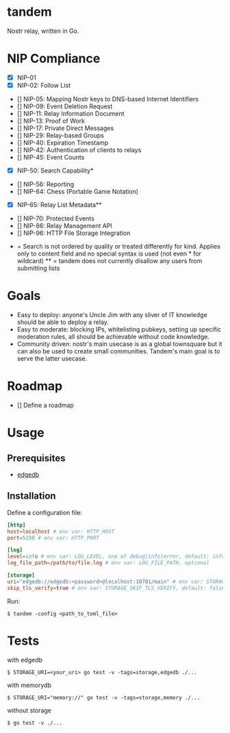 # tandem
Nostr relay, written in Go.

# NIP Compliance
- [x] NIP-01
- [x] NIP-02: Follow List
- [] NIP-05: Mapping Nostr keys to DNS-based Internet Identifiers
- [] NIP-09: Event Deletion Request
- [] NIP-11: Relay Information Document
- [] NIP-13: Proof of Work
- [] NIP-17: Private Direct Messages
- [] NIP-29: Relay-based Groups
- [] NIP-40: Expiration Timestamp
- [] NIP-42: Authentication of clients to relays
- [] NIP-45: Event Counts
- [x] NIP-50: Search Capability*
- [] NIP-56: Reporting
- [] NIP-64: Chess (Portable Game Notation)
- [x] NIP-65: Relay List Metadata**
- [] NIP-70: Protected Events
- [] NIP-86: Relay Management API
- [] NIP-96: HTTP File Storage Integration

* = Search is not ordered by quality or treated differently for kind. Applies only to content field and no special syntax is used (not even * for wildcard)
** = tandem does not currently disallow any users from submitting lists

# Goals

- Easy to deploy: anyone's Uncle Jim with any sliver of IT knowledge should be able to deploy a relay.
- Easy to moderate: blocking IPs, whitelisting pubkeys, setting up specific moderation rules, all should be achievable without code knowledge.
- Community driven: nostr's main usecase is as a global townsquare but it can also be used to create small communities. Tandem's main goal is to serve the latter usecase. 

# Roadmap

- [] Define a roadmap

# Usage

## Prerequisites
- [edgedb](https://www.edgedb.com/)

## Installation

Define a configuration file:
```toml
[http]
host=localhost # env var: HTTP_HOST
port=5150 # env var: HTTP_PORT

[log]
level=info # env var: LOG_LEVEL, one of debug|info|error, default: info
log_file_path=/path/to/file.log # env var: LOG_FILE_PATH, optional 

[storage]
uri="edgedb://edgedb:<password>@localhost:10701/main" # env var: STORAGE_URI, replace with your edgedb credentials, one of edgedb|memory
skip_tls_verify=true # env var: STORAGE_SKIP_TLS_VERIFY, default: false
```

Run:
```shell
$ tandem -config <path_to_toml_file>
```

# Tests

with edgedb
```shell
$ STORAGE_URI=<your_uri> go test -v -tags=storage,edgedb ./...
```

with memorydb
```shell
$ STORAGE_URI="memory://" go test -v -tags=storage,memory ./...
```

without storage
```shell
$ go test -v ./...
```
